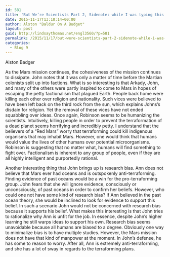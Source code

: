 ```yaml
---
id: 581
title: 'But We’re Scientists Part 2, Sidenote: while I was typing this there was a guy next to me that looked like a younger version of Phillip Seymour-Hoffman but with red hair and more muscles'
date: 2015-11-17T13:10:14+00:00
author: Alston "Baldur On A Budget"
layout: post
guid: http://lindsaythomas.net/engl3560/?p=581
permalink: /2015/11/17/but-were-scientists-part-2-sidenote-while-i-was-typing-this-there-was-a-guy-next-to-me-that-looked-like-a-younger-version-of-phillip-seymour-hoffman-but-with-red-hair-and-more-muscles/
categories:
  - Blog 9
---
```

Alston Badger
  
As the Mars mission continues, the cohesiveness of the mission continues to dissipate. John notes that it was only a matter of time before the Martian colonists split up into factions. What is so interesting is that Arkady, John, and many of the others were partly inspired to come to Mars in hopes of escaping the petty factionalism that plagued Earth. People back home were killing each other over religion and nationality. Such vices were believed to have been left back on the third rock from the sun, which explains Johns’s disdain for religion. Yet the removal of these vices have not ended squabbling over ideas. Once again, Robinson seems to be humanizing the scientists. Intuitively, killing people in order to prevent the terraformation of a dead planet seems horrifying and incredibly petty. I understand that the believers of a “Red Mars” worry that terraforming could kill indigenous organisms that may inhabit Mars. However, one would think that humans would value the lives of other humans over potential microorganisms. Robinson is suggesting that no matter what, humans will find something to fight over. Factionalism is inherent to any group of people, even if they are all highly intelligent and purportedly rational.
  
Another interesting thing that John brings up is research bias. Ann does not believe that Mars ever had oceans and is outspokenly anti-terraforming. Finding evidence of past oceans would be a win for the pro-terraforming group. John fears that she will ignore evidence, consciously or unconsciously, of past oceans in order to confirm her beliefs. However, who could one not have some kind of research bias? If Ann believed in the past ocean theory, she would be inclined to look for evidence to support this belief. In such a scenario John would not be concerned with research bias because it supports his belief. What makes this interesting is that John tries to rationalize why Ann is unfit for the job. In essence, despite John’s higher learning he still warps ideas to support his own. Research bias seems unavoidable because all humans are biased to a degree. Obviously one way to minimalize bias is to have multiple studies. However, the Mars mission does not have that kind of manpower at the moment. In John’s defense, he has some to reason to worry. After all, Ann is extremely anti-terraforming, and she has a lot of sway in regards to the terraforming plans.
